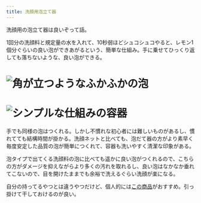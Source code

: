 ```yaml
---
title: 洗顔用泡立て器
---
```

洗顔用の泡立て器は良いぞって話。

1回分の洗顔料と規定量の水を入れて、10秒弱ほどシュコシュコやると、レモン1個分ぐらいの良い泡ができあがるという、簡単な仕組み。手に乗せてひっくり返しても落ちないような、良い泡ができる。

![](https://lh3.googleusercontent.com/docs/ADP-6oGaFtrepPmpk-YtAp2jR7bp2LQs1-2pN4o3jwQebPgEnI7bGIO0jArkU1tWwUgF_gZXmpH1Q00gnOLFRo1JLyG-TiqiMjdT0ACK0ldnDyXAElLzzgyBX_en2R-D4rnmLzrLJPP2UqSDg_Ud41wFJQWaoQ7G7mHg2QUSkMmH9Qufj_8xCAsl_jKwvEE-3SEIOZrSLXgFTPMcj4g3xWMgpPEUELJsJu0Yio-OuVoxsw3vWHa0TOviN7wpq2bPyE6kjfJeuaCVLzaTosfdOp3ioiozdJzZCuT-Pd3Y7jzhhV_KkX1DGquxI6O2ngbhbuFarhL_-9iX6_3hQASd0CSFMrmFGlkXu0NRODsEaMOYWgP5y6pbIGLfuUotUnDGMvlyYXHV6epE8WPl_PZf7ZnO9ywgYfP4PeRabQwxV4vTSwf025dxkpeo4rYzftpzqEN1idpQ1OHXozEf33w_4a64lOZoAdw7am5HfquABjn6XQ_k-osOrZR0K3MPYhQVQnFymwQv-QkWusTDdpA5rPbY-rI7QVl-MdJ2AmjI5wygwNQ8WIXkA8KhNJ8El8eqLAWb-fqaezx4hZ8mnvPC2NhfcwhVY07x7PCgHVJR7ERyS1Rd_fiGepP3ff17_XZagxwDnzwQ1pXqFo1x5VZV0j3GcK01A1wfBA05ZZdpDnMB33n1Hk4OdWoEr84qHKF9PVfzpbKHvX7ZYRh288ktMFrcFbo_nmLqr9Dqhwz3cokB0uLVm3gchcJc-ffDmdB9BK32Lv4kzP6SE_v_P0nXBE8vTQhF7-Q7Ws_vuEyzXREPyVMI6yHzahvaLIcF2OPGwTjAxKb1eIx3UiXBU9wZtEx-q6bTrs2VsHSY1cfSYjvL07CdDwRcI-n7K2ApLZhCHYcxhDmgq2if_gTS3GdTZOs0hgJZD7_W0u3TrREG_7bIKG47Dj5ienGqB5h9eXAWRusl_V6ou7O1zyIwenO17MFkNnTiYEPezyKmj0MDzgZVbQgcpaBkSMFFdUVsy84HWcpLuTX0mBDMhBYaoXZnIy4VnK7B-9GzOiGGu9xsrW-oS-yNPStjpm-peZlYVtkLvSQrbMVmAMKl_nGXqRYoXqIogT4g5lVCD8lKaHNUBmKZ72CNic0cWM11zd3iV1cYgrN0NmcATEnvOjFnWSM5Did4VMytSmpIPy09chzLpvefjHNGPSrWXFC9guOlt5liHS7Bti6rEeivTHu-Fza86gLix1bPRpF6rQfg7erNYez9Rh35mJnM "角が立つようなふかふかの泡")
================================================================================================================================================================================================================================================================================================================================================================================================================================================================================================================================================================================================================================================================================================================================================================================================================================================================================================================================================================================================================================================================================================================================================================================================================================================================================================================================================================================

![](https://lh3.googleusercontent.com/docs/ADP-6oEiRqAzhuMeg19t8jz_oK7iwbwFZDPNUzxK7QY62YL25XvOJ-PGJlA1fDFz2rlVlc4zdv0P7NIonobdFGBlfAzcffz41jZKg50YzQRGEz5INF4DsyH2Wfud2W3GeVcBmqjqieOC6iZvmIAZ6pytHAcWD_s5T1FaNhm0PmVB43E5wlq2Gi9wuMVlzDIg4Y0VLzGHho6vYCsrMdYZ1vjpXSGKrFHe-SAYK5u8mUPeaQ0BY3pT08DtXqMwDlRun0JJ27LcfDi5kGZDCOvvfcsZzXTo0Y4mpX7mazoPXrQkJs15GI4Wy_5mb7UkRyS1-tRrnzv3TTrpPWPy3tfEBeEi6rc2SJTuskKAEN9a-Jxxs1_e7Q6zJU8SVUZMn5_8vyKixZIDU2yGDWt6ljjh25uHEH_1dz3mlknWCUaiZ6zSfNa5IEohDCtsEY766LGMabzIVGoFcuuSl3sVxBnSNL21PnQa1nkXw_Yg3lhdIIIqTaZajd5juYT9-6l03muMvoJ-lRNhF8gTsMg8aqYqlvaVqytZ3ZzXH3rFKdviWIkIaGNb5LPOSu617ni5uZ8J-Y7HrnzWhhjyTlrttMNboButA6ZNoV37nYQ-usBeFwqQ2vZQn1jFZZ5uF7YFeY7KLzc4GdKpv1TezERJeRNLnMej6AViDC8ClonzJ0vtBsKXqd9Kma6QIFlcaelUPoAn1YCqSmAc-vIHqztc1Z22SFSPFRgIAGP8RmEAS03s5XyZQhIwvbhJX8eLTvU8SpCtEgm3NLxtFAI8-hHBkNclxWpsgAeR-Kmn5SEsdSSNoCW4Pod_PDr3m3olTiOe5NUyMrxVFKYiPcRab2WPXZU9fnFqRg8lXQwWbz7wLQfhC3RU40LTjU6-ZWmWyK51czqnrHpmxSP43_GTxTcIWd3iAWTLFjMQaL9jUq6Hbi8K1dN4YNTRUiTyyQnTFoc2JIvadklWekdp4U4-wAuNkMGtYKOJM-L9pboPyEYRsQHSRiXjT__QWDTN_tAVeChXBWltURmQmqx5qoN3b-w6gHAFSspYzEQ7OOauAI_0CyfoRWGp6o30qkoPoX3L-LK47TZ-ob_YOrYhQprrCX9VEOTMmncvb0-IAGtWfr81JQUBcjWcKVUBbZ04uJ_Y9OXD2QCemJMOXtVZUKXlSZAokfud3QYldFzysOuMU0tTbRvCG_CNY1pCtsB3mXrlfKpuEYDR2HWfIRsziAncQIU0qxH5F6ZhuRiLlpbkWp_ywIkmk-fxtBfUTVmg "シンプルな仕組みの容器")
==============================================================================================================================================================================================================================================================================================================================================================================================================================================================================================================================================================================================================================================================================================================================================================================================================================================================================================================================================================================================================================================================================================================================================================================================================================================================================================================================================================================

手でも同様の泡はつくれる。しかし不慣れな初心者には難しいものがあるし、慣れてても結構時間が掛かる。洗顔ネットと比べても、泡だて器の方がより素早く毎度安定した品質の泡が簡単につくれて、容器も洗いやすく清潔な印象がある。

泡タイプで出てくる洗顔料の泡に比べても遥かに良い泡がつくれるので、こちらの方がダメージを抑えながらより多くの汚れを取れるし、良い泡はなかなか垂れてこないので、目を開けたままでも余裕で洗えるぐらい洗顔が楽になる。

自分の持ってるやつとは違うやつだけど、個人的には[この商品](https://www.amazon.co.jp/dp/B09KMP9GDN)がおすすめ。引っ掛けて干しておけるのが良い。
